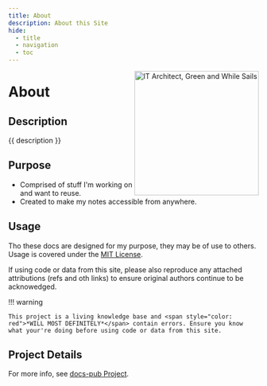 ```yaml
---
title: About
description: About this Site
hide: 
  - title
  - navigation
  - toc
---
```

 <img src="../assets/images/logo-it-arch-resized.png" alt="IT Architect, Green and While Sails" style="width: 250px; position: relative; float: right;"/>
 
# About

## Description

{{ description }}

## Purpose

- Comprised of stuff I'm working on and want to reuse.
- Created to make my notes accessible from anywhere.

## Usage

Tho these docs are designed for my purpose, they may be of use to others.  Usage is covered under the [MIT License](https://opensource.org/license/MIT).

If using code or data from this site, please also reproduce any attached attributions (refs and oth links) to ensure original authors continue to be acknowedged.

!!! warning

    This project is a living knowledge base and <span style="color: red">*WILL MOST DEFINITELY*</span> contain errors. Ensure you know what your're doing before using code or data from this site. 

## Project Details

For more info, see [docs-pub Project](dev/projects/docs-pub/index.md).
